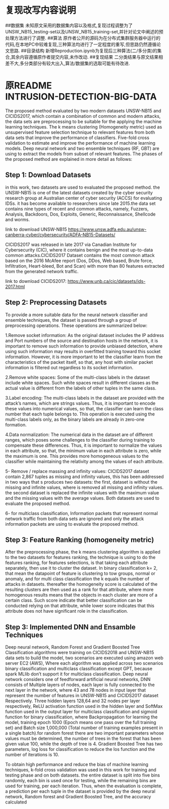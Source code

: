 # 复现改写内容说明
##数据集
未知原文采用的数据集内容以及格式,复现过程调整为了UNSW_NB15_testing-set以及UNSW_NB15_training-set,并针对论文中阐述的预处理方法进行了调整.
##算法
原作者公开的源码为在分布式集群服务器中运行的代码,在本地PC中较难复现,三种算法均进行了一定程度的重写,但思路仍然遵循论文思路.
##目录结构
新增Reproduction.ipynb为复现后三种算法(二/多分类)的集合,其余内容遵循原作者提交内容,未作改动.
##复现结果
二分类结果与原文结果相差不大,多分类部分有较大出入,算法/数据集的选取可能有待改进.
# 原README<br/>INTRUSION-DETECTION-BIG-DATA

The proposed method evaluated by two modern datasets UNSW-NB15 and CICIDS2017, which contain a combination of common and modern attacks, the data sets are preprocessing to be suitable for the applying the machine learning techniques. The k means clustering (Homogeneity metric) used as unsupervised feature selection technique to relevant features from both data sets that improve the performance of classifiers. Five-fold cross validation to estimate and improve the performance of machine learning models. Deep neural network and two ensemble techniques (RF, GBT) are using to extract the models from subset of relevant features. The phases of the proposed method are explained in more detail as follows:

## Step 1: Download Datasets
in this work, two datasets are used to evaluated the proposed method. the UNSW-NB15 is one of the latest datasets created by the cyber security research group at Australian center of cyber security (ACCS) for evaluating IDSs. it has become available to researchers since late 2015.the data set contains nine types of recent and common attacks, namely, Fuzzers, Analysis, Backdoors, Dos, Exploits, Generic, Reconnaissance, Shellcode and worms.

link to download UNSW-NB15 https://www.unsw.adfa.edu.au/unsw-canberra-cyber/cybersecurity/ADFA-NB15-Datasets/

CICIDS2017 was released in late 2017 via Canadian Institute for Cybersecurity (CIC), where it contains benign and the most up-to-data common attacks.CICIDS2017 Dataset contains the most common attack based on the 2016 McAfee report (Dos, DDos, Web based, Brute force, Infiltration, Heart-bleed, Bot and Scan) with more than 80 features extracted from the generated network traffic.

link to download CICIDS2017: https://www.unb.ca/cic/datasets/ids-2017.html

## Step 2: Preprocessing Datasets

To provide a more suitable data for the neural network classifier and ensemble techniques, the dataset is passed through a group of preprocessing operations. These operations are summarized below:

1.Remove socket information: As the original dataset includes the IP address and Port numbers of the source and destination hosts in the network, it is important to remove such information to provide unbiased detection, where using such information may results in overfitted training toward this socket information. However, it is more important to let the classifier learn from the characteristics of the packet itself, so that, any host with similar packet information is filtered out regardless to its socket information.

2.Remove white spaces: Some of the multi-class labels in the dataset include white spaces. Such white spaces result in different classes as the actual value is different from the labels of other tuples in the same class. 

3.Label encoding: The multi-class labels in the dataset are provided with the attack’s names, which are strings values. Thus, it is important to encode these values into numerical values, so that, the classifier can learn the class number that each tuple belongs to. This operation is executed using the multi-class labels only, as the binary labels are already in zero-one formation.

4.Data normalization: The numerical data in the dataset are of different ranges, which poses some challenges to the classifier during training to compensate these differences. Thus, it is important to normalize the values in each attribute, so that, the minimum value in each attribute is zero, while the maximum is one. This provides more homogeneous values to the classifier while maintaining the relativity among the values of each attribute.

5- Remove / replace massing and infinity values: CICIDS2017 dataset contain 2,867 tuples as missing and infinity values, this has been addressed in two ways that s produces two datasets: the first, dataset is without the missing and infinite values, where is removed all missing and infinity values. the second dataset is replaced the infinite values with the maximum value and the missing values with the average values. Both datasets are used to evaluate the proposed method.

6- for multiclass classification, Information packets that represent normal network traffic from both data sets are ignored and only the attack information packets are using to evaluate the proposed method. 

## Step 3: Feature Ranking (homogeneity metric) 

After the preprocessing phase, the k means clustering algorithm is applied to the two datasets for features ranking, the technique is using to do the features ranking, for features selections, is that taking each attribute separately, then use it to cluster the dataset. In binary classification k= 2, that mean the datapoint of feature is clustering to tow groups, normal or anomaly, and for multi class classification the k equals the number of attacks in datasets. thereafter the homogeneity score is calculated of the resulting clusters are then used as a rank for that attribute, where more homogenous results means that the objects in each cluster are more of a certain class. Such score indicate that better classification can be conducted relying on that attribute, while lower score indicates that this attribute does not have significant role in the classification.

## Step 3: Implemented DNN and Ensamble Techniques
Deep neural network, Random Forest and Gradient Boosted Tree Classification algorithms were training on CICIDS2018 and UNSW-NB15 data sets to build the model, two scenarios are executed using amazon web server EC2 (AWS), Where each algorithm was applied across two scenarios binary classification and multiclass classification except GPT, because spark MLlib don’t support it for multiclass classification. 
Deep neural network considers one of feedforward artificial neural networks, DNN consists of Multiple layers of nodes, each layer is fully connected to the next layer in the network, where 43 and 78 nodes in input layer that represent the number of features in UNSW-NB15 and CICIDS2017 dataset Respectively. Three hidden layers 128,64 and 32 nodes per layer respectively, ReLU activation function used in the hidden layer and SoftMax function used in the output layer for multiclass classification and sigmoid function for binary classification, where Backpropagation for learning the model, training epoch 1000 (Epoch means one pass over the full training set) and Batch size 1,000,000 (Total number of training examples present in a single batch).for random forest there are two important parameters whose values must be determined, the number of trees in the forest that has been given value 100, while the depth of tree is 4. Gradient Boosted Tree has two parameters, log loss for classification to reduce the los function and the number of iterations is 10. 

To obtain high performance and reduce the bias of machine learning techniques, k-fold cross validation was used in this work for training and testing phase and on both datasets. the entire dataset is split into five bins randomly, each bin is used once for testing, while the remaining bins are used for training, per each iteration. Thus, when the evaluation is complete, a prediction per each tuple in the dataset is provided by the deep neural network, Random forest and Gradient Boosted Tree, and the accuracy calculated
